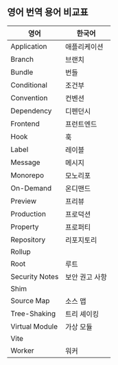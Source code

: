 ## 영어 번역 용어 비교표

| 영어           | 한국어         |
| -------------- | -------------- |
| Application    | 애플리케이션   |
| Branch         | 브랜치         |
| Bundle         | 번들           |
| Conditional    | 조건부         |
| Convention     | 컨벤션         |
| Dependency     | 디펜던시       |
| Frontend       | 프런트엔드     |
| Hook           | 훅             |
| Label          | 레이블         |
| Message        | 메시지         |
| Monorepo       | 모노리포       |
| On-Demand      | 온디맨드       |
| Preview        | 프리뷰         |
| Production     | 프로덕션       |
| Property       | 프로퍼티       |
| Repository     | 리포지토리     |
| Rollup         |                |
| Root           | 루트           |
| Security Notes | 보안 권고 사항 |
| Shim           |                |
| Source Map     | 소스 맵        |
| Tree-Shaking   | 트리 셰이킹    |
| Virtual Module | 가상 모듈      |
| Vite           |                |
| Worker         | 워커           |
